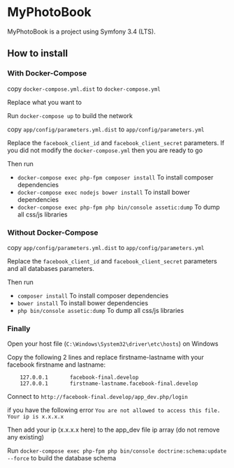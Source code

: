 MyPhotoBook
=========

MyPhotoBook is a project using Symfony 3.4 (LTS).

## How to install

### With Docker-Compose

copy ``docker-compose.yml.dist`` to ``docker-compose.yml``

Replace what you want to

Run ``docker-compose up`` to build the network

copy ``app/config/parameters.yml.dist`` to ``app/config/parameters.yml``

Replace the ``facebook_client_id`` and ``facebook_client_secret`` parameters.
If you did not modify the ``docker-compose.yml`` then you are ready to go

Then run 

* ``docker-compose exec php-fpm composer install`` To install composer dependencies
* ``docker-compose exec nodejs bower install`` To install bower dependencies
* ``docker-compose exec php-fpm php bin/console assetic:dump`` To dump all css/js libraries


### Without Docker-Compose

copy ``app/config/parameters.yml.dist`` to ``app/config/parameters.yml``

Replace the ``facebook_client_id`` and ``facebook_client_secret`` parameters and all databases parameters.

Then run 

* ``composer install`` To install composer dependencies
* ``bower install`` To install bower dependencies
* ``php bin/console assetic:dump`` To dump all css/js libraries


### Finally

Open your host file (`C:\Windows\System32\driver\etc\hosts`) on Windows

Copy the following 2 lines and replace firstname-lastname with your facebook firstname and lastname:
```
	127.0.0.1		facebook-final.develop
	127.0.0.1		firstname-lastname.facebook-final.develop
```

Connect to ``http://facebook-final.develop/app_dev.php/login``

if you have the following error ``You are not allowed to access this file. Your ip is x.x.x.x``

Then add your ip (x.x.x.x here) to the app_dev file ip array (do not remove any existing)

Run ``docker-compose exec php-fpm php bin/console doctrine:schema:update --force`` to build the database schema